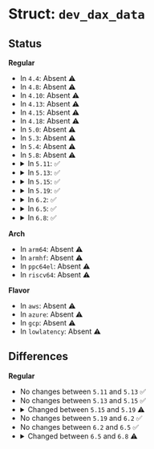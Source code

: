 # Struct: <code>dev_dax_data</code>

## Status
<b>Regular</b>
<ul>
<li>
In <code>4.4</code>: Absent ⚠️
</li>
<li>
In <code>4.8</code>: Absent ⚠️
</li>
<li>
In <code>4.10</code>: Absent ⚠️
</li>
<li>
In <code>4.13</code>: Absent ⚠️
</li>
<li>
In <code>4.15</code>: Absent ⚠️
</li>
<li>
In <code>4.18</code>: Absent ⚠️
</li>
<li>
In <code>5.0</code>: Absent ⚠️
</li>
<li>
In <code>5.3</code>: Absent ⚠️
</li>
<li>
In <code>5.4</code>: Absent ⚠️
</li>
<li>
In <code>5.8</code>: Absent ⚠️
</li>
<li>
<details>
<summary>In <code>5.11</code>: ✅</summary>

```c
struct dev_dax_data {
    struct dax_region *dax_region;
    struct dev_pagemap *pgmap;
    enum dev_dax_subsys subsys;
    resource_size_t size;
    int id;
};
```
</details>
</li>
<li>
<details>
<summary>In <code>5.13</code>: ✅</summary>

```c
struct dev_dax_data {
    struct dax_region *dax_region;
    struct dev_pagemap *pgmap;
    enum dev_dax_subsys subsys;
    resource_size_t size;
    int id;
};
```
</details>
</li>
<li>
<details>
<summary>In <code>5.15</code>: ✅</summary>

```c
struct dev_dax_data {
    struct dax_region *dax_region;
    struct dev_pagemap *pgmap;
    enum dev_dax_subsys subsys;
    resource_size_t size;
    int id;
};
```
</details>
</li>
<li>
<details>
<summary>In <code>5.19</code>: ✅</summary>

```c
struct dev_dax_data {
    struct dax_region *dax_region;
    struct dev_pagemap *pgmap;
    resource_size_t size;
    int id;
};
```
</details>
</li>
<li>
<details>
<summary>In <code>6.2</code>: ✅</summary>

```c
struct dev_dax_data {
    struct dax_region *dax_region;
    struct dev_pagemap *pgmap;
    resource_size_t size;
    int id;
};
```
</details>
</li>
<li>
<details>
<summary>In <code>6.5</code>: ✅</summary>

```c
struct dev_dax_data {
    struct dax_region *dax_region;
    struct dev_pagemap *pgmap;
    resource_size_t size;
    int id;
};
```
</details>
</li>
<li>
<details>
<summary>In <code>6.8</code>: ✅</summary>

```c
struct dev_dax_data {
    struct dax_region *dax_region;
    struct dev_pagemap *pgmap;
    resource_size_t size;
    int id;
    bool memmap_on_memory;
};
```
</details>
</li>
</ul>
<b>Arch</b>
<ul>
<li>
In <code>arm64</code>: Absent ⚠️
</li>
<li>
In <code>armhf</code>: Absent ⚠️
</li>
<li>
In <code>ppc64el</code>: Absent ⚠️
</li>
<li>
In <code>riscv64</code>: Absent ⚠️
</li>
</ul>
<b>Flavor</b>
<ul>
<li>
In <code>aws</code>: Absent ⚠️
</li>
<li>
In <code>azure</code>: Absent ⚠️
</li>
<li>
In <code>gcp</code>: Absent ⚠️
</li>
<li>
In <code>lowlatency</code>: Absent ⚠️
</li>
</ul>

## Differences
<b>Regular</b>
<ul>
<li>
No changes between <code>5.11</code> and <code>5.13</code> ✅
</li>
<li>
No changes between <code>5.13</code> and <code>5.15</code> ✅
</li>
<li>
<details>
<summary>Changed between <code>5.15</code> and <code>5.19</code> ⚠️</summary>
<ul>
<li>
<b>Field removed. </b>
<code>enum dev_dax_subsys subsys</code>
</li>
</ul>
</details>
</li>
<li>
No changes between <code>5.19</code> and <code>6.2</code> ✅
</li>
<li>
No changes between <code>6.2</code> and <code>6.5</code> ✅
</li>
<li>
<details>
<summary>Changed between <code>6.5</code> and <code>6.8</code> ⚠️</summary>
<ul>
<li>
<b>Field added. </b>
<code>bool memmap_on_memory</code>
</li>
</ul>
</details>
</li>
</ul>
